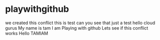 # playwithgithub
we created this conflict
this is test can you see that 
just a test
hello cloud gurus
My name is tam I am
Playing with github
Lets see if this conflict works
Hello TAMIAM
